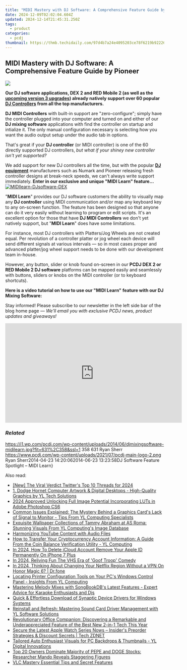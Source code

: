 ```yaml
---
title: "MIDI Mastery with DJ Software: A Comprehensive Feature Guide by Pioneer"
date: 2024-12-09T02:02:04.604Z
updated: 2024-12-14T21:45:31.250Z
tags:
  - product
categories:
  - pcdj
thumbnail: https://thmb.techidaily.com/97d4b7a24e4095203ce78f6219b92226bf67916637140e7062297e96c3a2c8b5.jpg
---
```


## MIDI Mastery with DJ Software: A Comprehensive Feature Guide by Pioneer

[![](https://i1.wp.com/pcdj.com/wp-content/uploads/2014/06/djmixingsoftware-midilearn.jpg?resize=631%2C270&ssl=1)](https://i1.wp.com/pcdj.com/wp-content/uploads/2014/06/djmixingsoftware-midilearn.jpg?fit=631%2C358&ssl=1 "djmixingsoftware-midilearn")

**Our DJ software applications, DEX 2 and RED Mobile 2 (as well as the [upcoming version 3 upgrades](https://tools.techidaily.com/pcdj/products/)) already natively support over 60 popular [DJ Controllers](https://tools.techidaily.com/pcdj/products/) from all the top manufacturers.** 

**DJ MIDI Controllers** with built-in support are "zero-configure"; simply have the controller plugged into your computer and turned on and either of our **DJ mixing software** applications with find the controller on startup and intialize it. The only manual configuration necessary is selecting how you want the audio output setup under the audio tab in options.  

That's great if your **DJ controller** (or MIDI controller) is one of the 60 directly supported DJ controllers, _but what if your shiney new controller isn't yet supported?_   

We add support for new DJ controllers all the time, but with the popular [**DJ equipment**](https://tools.techidaily.com/pcdj/products/) manufacturers such as Numark and Pioneer releasing fresh controller designs at break-neck speeds, we can't always write support immediately.   **Enter in our exclusive and unique "MIDI Learn" feature…**[![MIDIlearn-DJsoftware-DEX](https://pcdj.com/wp-content/uploads/2014/04/MIDIlearn-DJsoftware-DEX-1024x575.jpg)](https://pcdj.com/wp-content/uploads/2014/04/MIDIlearn-DJsoftware-DEX.jpg) 

"**MIDI Learn**" provides our DJ software customers the ability to visually map any **DJ controller** using MIDI communication and/or map any keyboard key to any on-screen function. The feature has been designed so that anyone can do it very easily without learning to program or edit scripts. It's an excellent option for those that have **DJ MIDI Controllers** we don't yet natively support, but "**MIDI Learn**" does have some limitations. 

For instance, most DJ controllers with Platters/Jog Wheels are not created equal. Per revolution of a controller platter or jog wheel each device will send different signals at various intervals — so in most cases proper and advanced platter/jog wheel support needs to be done with our development team in-house. 

However, any button, slider or knob found on-screen in our **PCDJ DEX 2 or RED Mobile 2 DJ software** platforms can be mapped easily and seamlessly with buttons, sliders or knobs on the MIDI controller (or to keyboard shortcuts). 

**Here is a video tutorial on how to use our "MIDI Learn" feature with our DJ Mixing Software:** 

  
Stay informed! Please subscribe to our newsletter in the left side bar of the blog home page — _We'll email you with exclusive PCDJ news, product updates and giveaways!_ 

<!-- affiliate ads begin -->
<iframe width="560" height="315" src="https://www.youtube.com/embed/f-yPCh24EsA?si=3z8FAd_lMZeAjug7" title="YouTube video player" frameborder="0" allow="accelerometer; autoplay; clipboard-write; encrypted-media; gyroscope; picture-in-picture; web-share" referrerpolicy="strict-origin-when-cross-origin" allowfullscreen></iframe>
<!-- affiliate ads end -->

### _Related_

https://i1.wp.com/pcdj.com/wp-content/uploads/2014/06/djmixingsoftware-midilearn.jpg?fit=631%2C358&ssl=1 358 631 Ryan Sherr https://www.pcdj.com/wp-content/uploads/2021/07/pcdj-main-logo-2.png Ryan Sherr2014-04-23 14:20:062014-06-23 13:23:58DJ Software Feature Spotlight – MIDI Learn}

<ins class="adsbygoogle"
     style="display:block"
     data-ad-format="autorelaxed"
     data-ad-client="ca-pub-7571918770474297"
     data-ad-slot="1223367746"></ins>

<ins class="adsbygoogle"
     style="display:block"
     data-ad-client="ca-pub-7571918770474297"
     data-ad-slot="8358498916"
     data-ad-format="auto"
     data-full-width-responsive="true"></ins>

<span class="atpl-alsoreadstyle">Also read:</span>
<div><ul>
<li><a href="https://twitter-videos.techidaily.com/new-the-viral-verdict-twitters-top-10-threads-for-2024/"><u>[New] The Viral Verdict Twitter's Top 10 Threads for 2024</u></a></li>
<li><a href="https://win-exclusive.techidaily.com/1-dodge-hornet-computer-artwork-and-digital-desktops-high-quality-graphics-by-yl-tech-solutions/"><u>1. Dodge Hornet Computer Artwork & Digital Desktops - High-Quality Graphics by YL Tech Solutions</u></a></li>
<li><a href="https://some-skills.techidaily.com/2024-approved-unlocking-full-image-potential-incorporating-luts-in-adobe-photoshop-cs6/"><u>2024 Approved Unlocking Full Image Potential Incorporating LUTs in Adobe Photoshop CS6</u></a></li>
<li><a href="https://win-exclusive.techidaily.com/common-issues-explained-the-mystery-behind-a-graphics-cards-lack-of-signal-to-monitor-tips-from-yl-computing-specialists/"><u>Common Issues Explained: The Mystery Behind a Graphics Card's Lack of Signal to Monitor - Tips From YL Computing Specialists</u></a></li>
<li><a href="https://win-exclusive.techidaily.com/exquisite-wallpaper-collections-of-tammy-abraham-at-as-roma-stunning-visuals-from-yl-computings-image-database/"><u>Exquisite Wallpaper Collections of Tammy Abraham at AS Roma: Stunning Visuals From YL Computing's Image Database</u></a></li>
<li><a href="https://youtube-zero.techidaily.com/nizing-youtube-content-with-audio-files/"><u>Harmonizing YouTube Content with Audio Files</u></a></li>
<li><a href="https://win-exclusive.techidaily.com/how-to-transfer-your-cryptocurrency-account-information-a-guide-from-the-coin-balance-verification-utility-yl-computing/"><u>How to Transfer Your Cryptocurrency Account Information: A Guide From the Coin Balance Verification Utility - YL Computing</u></a></li>
<li><a href="https://apple-account.techidaily.com/in-2024-how-to-delete-icloud-account-remove-your-apple-id-permanently-on-iphone-7-plus-by-drfone-ios/"><u>In 2024, How To Delete iCloud Account Remove Your Apple ID Permanently On iPhone 7 Plus</u></a></li>
<li><a href="https://fox-direct.techidaily.com/in-2024-reliving-fun-the-vhs-era-of-goof-troop-comedy/"><u>In 2024, Reliving Fun The VHS Era of 'Goof Troop' Comedy</u></a></li>
<li><a href="https://phone-solutions.techidaily.com/in-2024-thinking-about-changing-your-netflix-region-without-a-vpn-on-honor-magic-6-drfone-by-drfone-virtual-android/"><u>In 2024, Thinking About Changing Your Netflix Region Without a VPN On Honor Magic 6? | Dr.fone</u></a></li>
<li><a href="https://win-exclusive.techidaily.com/locating-printer-configuration-tools-on-your-pcs-windows-control-panel-insights-from-yl-computing/"><u>Locating Printer Configuration Tools on Your PC's Windows Control Panel - Insights From YL Computing</u></a></li>
<li><a href="https://win-exclusive.techidaily.com/mastering-melody-mixes-with-songbookdbs-latest-features-expert-advice-for-karaoke-enthusiasts-and-djs/"><u>Mastering Melody Mixes with SongBookDB's Latest Features - Expert Advice for Karaoke Enthusiasts and Djs</u></a></li>
<li><a href="https://win-dash.techidaily.com/quick-and-effortless-download-of-synaptic-device-drivers-for-windows-systems/"><u>Quick & Effortless Download of Synaptic Device Drivers for Windows Systems</u></a></li>
<li><a href="https://win-exclusive.techidaily.com/reinstall-and-refresh-mastering-sound-card-driver-management-with-yl-software-solutions/"><u>Reinstall and Refresh: Mastering Sound Card Driver Management with YL Software Solutions</u></a></li>
<li><a href="https://hardware-updates.techidaily.com/revolutionary-office-companion-discovering-a-remarkable-and-underappreciated-feature-of-the-best-new-2-in-1-tech-this-year/"><u>Revolutionary Office Companion: Discovering a Remarkable and Underappreciated Feature of the Best New 2-in-1 Tech This Year</u></a></li>
<li><a href="https://tech-recovery.techidaily.com/secure-the-latest-apple-watch-series-nows-insiders-preorder-strategies-and-discount-secrets-tech-zdnet/"><u>Secure the Latest Apple Watch Series Nows – Insider's Preorder Strategies & Discount Secrets | Tech ZDNET</u></a></li>
<li><a href="https://win-exclusive.techidaily.com/tailored-auto-enthusiast-visuals-for-pc-backdrops-and-thumbnails-yl-digital-innovations/"><u>Tailored Auto Enthusiast Visuals for PC Backdrops & Thumbnails - YL Digital Innovations</u></a></li>
<li><a href="https://win-exclusive.techidaily.com/top-20-owners-dominate-majority-of-pepe-and-doge-stocks-researcher-mando-reveals-staggering-figures/"><u>Top 20 Owners Dominate Majority of PEPE and DOGE Stocks: Researcher Mando Reveals Staggering Figures</u></a></li>
<li><a href="https://extra-information.techidaily.com/vlc-mastery-essential-tips-and-secret-features/"><u>VLC Mastery Essential Tips and Secret Features</u></a></li>
</ul></div>


